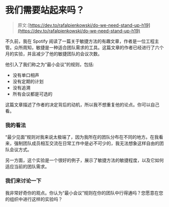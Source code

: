 # 我们需要站起来吗？

> 原文:[https://dev.to/rafalpienkowski/do-we-need-stand-up-h19](https://dev.to/rafalpienkowski/do-we-need-stand-up-h19)

不久前，我在 Spotify 阅读了一篇关于敏捷方法的有趣文章，作者是一位工程主管。众所周知，敏捷是一种适合团队需求的工具。这篇文章的作者已经进行了六个月的实验，并且减少了他的敏捷团队的会议次数。

他引入了我们称之为“最小会议”的规则，包括:

*   没有单口相声
*   没有定期的计划
*   没有追溯
*   所有会议都是可选的

这篇文章描述了作者的决定背后的动机，所以我不想重复他的论点。你可以自己看。

### 我的看法

“最少见面”规则对我来说太极端了，因为我所在的团队分布在不同的地方。在我看来，强制团队成员相互交流在日常工作中是必不可少的，我无法想象这样自由的团队会议方式。

另一方面，这个实验是一个很好的例子，展示了敏捷方法的敏捷程度，以及它如何适应当前的团队需求。

### 我们来讨论一下

我非常好奇你的观点。你认为“最小会议”规则在你的团队中行得通吗？您愿意在您的组织中进行这样的实验吗？